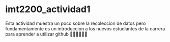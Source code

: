 # imt2200_actividad1
Esta actividad muestra un poco sobre la recoleccion de datos pero fundamentamente
es un introduccion a los nuevos estudiantes de la carrera para aprender a utilizar github
🌿🌿🍵🍵🌿🌿
